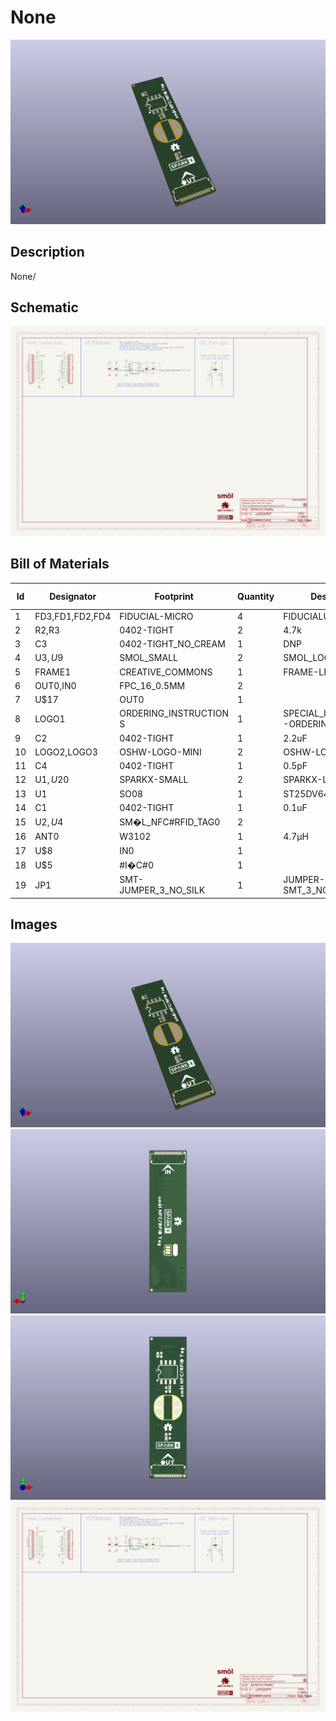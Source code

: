 # None
![None](version_current/working/working_3d.png)
## Description
None/
## Schematic
![None](version_current/working/working_schematic.png)
## Bill of Materials
| Id | Designator | Footprint | Quantity | Designation | Supplier and ref |  |
| --- | --- | --- | --- | --- | --- | --- |
| 1 | FD3,FD1,FD2,FD4 | FIDUCIAL-MICRO | 4 | FIDUCIALUFIDUCIAL |  |  |
| 2 | R2,R3 | 0402-TIGHT | 2 | 4.7k |  |  |
| 3 | C3 | 0402-TIGHT_NO_CREAM | 1 | DNP |  |  |
| 4 | U$3,U$9 | SMOL_SMALL | 2 | SMOL_LOGOSMALL |  |  |
| 5 | FRAME1 | CREATIVE_COMMONS | 1 | FRAME-LEDGER |  |  |
| 6 | OUT0,IN0 | FPC_16_0.5MM | 2 |  |  |  |
| 7 | U$17 | OUT0 | 1 |  |  |  |
| 8 | LOGO1 | ORDERING_INSTRUCTION<br>S | 1 | SPECIAL_INSTRUCTIONS<br>-ORDERING |  |  |
| 9 | C2 | 0402-TIGHT | 1 | 2.2uF |  |  |
| 10 | LOGO2,LOGO3 | OSHW-LOGO-MINI | 2 | OSHW-LOGOMINI |  |  |
| 11 | C4 | 0402-TIGHT | 1 | 0.5pF |  |  |
| 12 | U$1,U$20 | SPARKX-SMALL | 2 | SPARKX-LOGO3 |  |  |
| 13 | U1 | SO08 | 1 | ST25DV64KC |  |  |
| 14 | C1 | 0402-TIGHT | 1 | 0.1uF |  |  |
| 15 | U$2,U$4 | SM�L_NFC#RFID_TAG0 | 2 |  |  |  |
| 16 | ANT0 | W3102 | 1 | 4.7μH |  |  |
| 17 | U$8 | IN0 | 1 |  |  |  |
| 18 | U$5 | #I�C#0 | 1 |  |  |  |
| 19 | JP1 | SMT-JUMPER_3_NO_SILK | 1 | JUMPER-SMT_3_NO_SILK |  |  |

## Images
![version_current/working/working_3d.png](version_current/working/working_3d.png)
![version_current/working/working_3d_back.png](version_current/working/working_3d_back.png)
![version_current/working/working_3d_front.png](version_current/working/working_3d_front.png)
![version_current/working/working_schematic.png](version_current/working/working_schematic.png)
